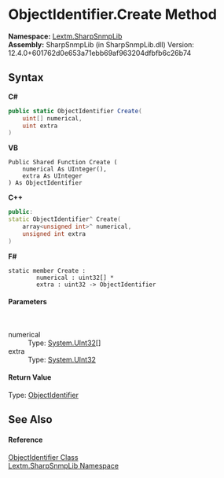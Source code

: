 # ObjectIdentifier.Create Method 
 

**Namespace:**&nbsp;<a href="N_Lextm_SharpSnmpLib">Lextm.SharpSnmpLib</a><br />**Assembly:**&nbsp;SharpSnmpLib (in SharpSnmpLib.dll) Version: 12.4.0+601762d0e653a71ebb69af963204dfbfb6c26b74

## Syntax

**C#**<br />
``` C#
public static ObjectIdentifier Create(
	uint[] numerical,
	uint extra
)
```

**VB**<br />
``` VB
Public Shared Function Create ( 
	numerical As UInteger(),
	extra As UInteger
) As ObjectIdentifier
```

**C++**<br />
``` C++
public:
static ObjectIdentifier^ Create(
	array<unsigned int>^ numerical, 
	unsigned int extra
)
```

**F#**<br />
``` F#
static member Create : 
        numerical : uint32[] * 
        extra : uint32 -> ObjectIdentifier 

```


#### Parameters
&nbsp;<dl><dt>numerical</dt><dd>Type: <a href="https://docs.microsoft.com/dotnet/api/system.uint32" target="_blank" rel="noopener noreferrer">System.UInt32</a>[]<br /></dd><dt>extra</dt><dd>Type: <a href="https://docs.microsoft.com/dotnet/api/system.uint32" target="_blank" rel="noopener noreferrer">System.UInt32</a><br /></dd></dl>

#### Return Value
Type: <a href="T_Lextm_SharpSnmpLib_ObjectIdentifier">ObjectIdentifier</a>

## See Also


#### Reference
<a href="T_Lextm_SharpSnmpLib_ObjectIdentifier">ObjectIdentifier Class</a><br /><a href="N_Lextm_SharpSnmpLib">Lextm.SharpSnmpLib Namespace</a><br />